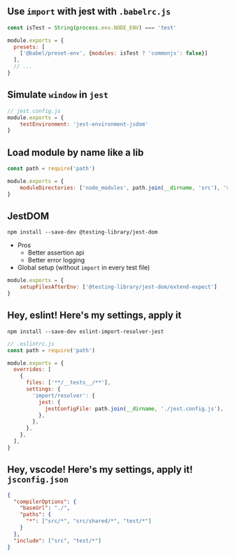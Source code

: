 ## Use `import` with jest with `.babelrc.js`
```js
const isTest = String(process.env.NODE_ENV) === 'test'

module.exports = {
  presets: [
    ['@babel/preset-env', {modules: isTest ? 'commonjs': false}]
  ],
  // ...
}    
```

## Simulate `window` in `jest`
```js
// jest.config.js
module.exports = {
    testEnvironment: 'jest-environment-jsdom'
}
```

## Load module by name like a lib
```js
const path = require('path')

module.exports = {
    moduleDirectories: ['node_modules', path.join(__dirname, 'src'), 'shared']
}    
```

## JestDOM
```console
npm install --save-dev @testing-library/jest-dom
```
- Pros
  - Better assertion api
  - Better error logging
- Global setup (without `import` in every test file)
```js
module.exports = {
    setupFilesAfterEnv: ['@testing-library/jest-dom/extend-expect']
}
```

## Hey, eslint! Here's my settings, apply it
```console
npm install --save-dev eslint-import-resolver-jest
```

```js
// .eslintrc.js
const path = require('path')

module.exports = {
  overrides: [
    {
      files: ['**/__tests__/**'],
      settings: {
        'import/resolver': {
          jest: {
            jestConfigFile: path.join(__dirname, './jest.config.js'),
          },
        },
      },
    },
  ],
}
```

## Hey, vscode! Here's my settings, apply it! `jsconfig.json`
```json
{
  "compilerOptions": {
    "baseUrl": "./",
    "paths": {
      "*": ["src/*", "src/shared/*", "test/*"]
    }
  },
  "include": ["src", "test/*"]
}
```
